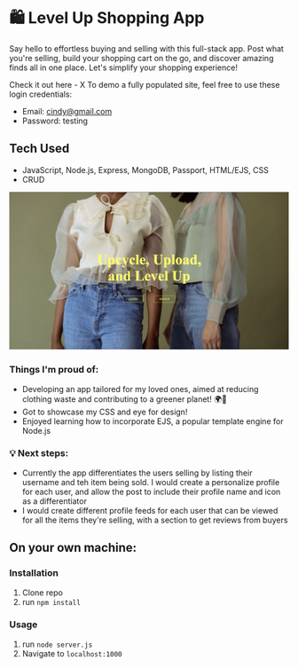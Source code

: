 # 🛍️ Level Up Shopping App

Say hello to effortless buying and selling with this full-stack app. Post what you're selling, build your shopping cart on the go, and discover amazing finds all in one place. Let's simplify your shopping experience! 

Check it out here - X To demo a fully populated site, feel free to use these login credentials:

- Email: cindy@gmail.com
- Password: testing

## Tech Used
- JavaScript, Node.js, Express, MongoDB, Passport, HTML/EJS, CSS
- CRUD

![Level Up Shopping App](public/img/readmeimage.png)

### Things I'm proud of:
- Developing an app tailored for my loved ones, aimed at reducing clothing waste and contributing to a greener planet! 🌍💚
- Got to showcase my CSS and eye for design! 
- Enjoyed learning how to incorporate EJS, a popular template engine for Node.js

### 💡 Next steps:
- Currently the app differentiates the users selling by listing their username and teh item being sold. I would create a personalize profile for each user, and allow the post to include their profile name and icon as a differentiator 
- I would create different profile feeds for each user that can be viewed for all the items they're selling, with a section to get reviews from buyers

## On your own machine:

### Installation

1. Clone repo
2. run `npm install`

### Usage

1. run `node server.js`
2. Navigate to `localhost:1000`
